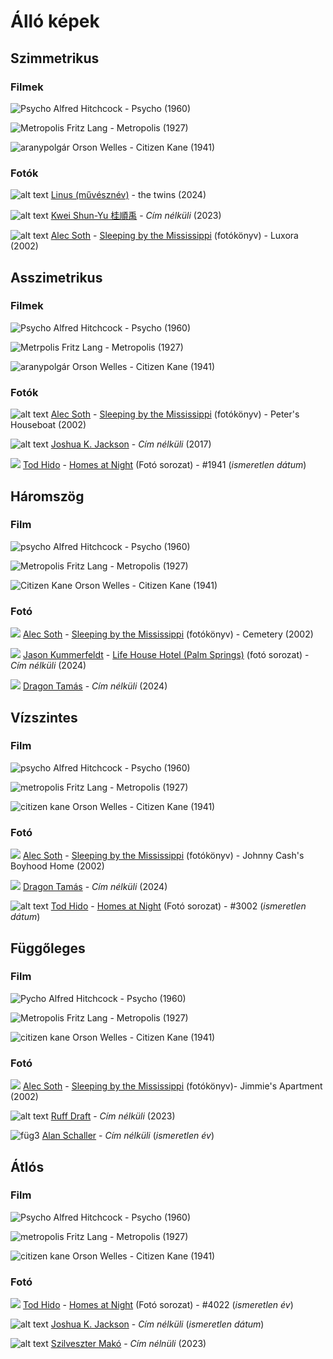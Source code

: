 # Álló képek

## Szimmetrikus

### Filmek

![Psycho](pic/24-09-23/psycho%20-%20szimmetrikus.jpg)
Alfred Hitchcock - Psycho (1960)

![Metropolis](pic/24-09-23/metropolis%20-%20szimmetrikus.jpg)
Fritz Lang - Metropolis (1927)

![aranypolgár](<pic/24-09-23/citizen kain - szimmetrikus.jpg>)
Orson Welles - Citizen Kane (1941)

<div class="pagebreak"> </div>

### Fotók

![alt text](<pic/24-09-23/foto/szimetrikus/foto - szimetrikus 1.jpg>)
[Linus (művésznév)](https://www.instagram.com/linusandhiscamera/) - the twins (2024)

![alt text](<pic/24-09-23/foto/szimetrikus/foto - szimmetrikus 2.jpg>)
[Kwei Shun-Yu 桂順禹](https://www.instagram.com/kwei_shunyu/?g=5) - *Cím nélküli* (2023)

![alt text](<pic/24-09-23/foto/szimetrikus/foto - szimmetrikus 3.png>)
[Alec Soth](https://alecsoth.com/) - [Sleeping by the Mississippi](https://alecsoth.com/photography/projects/sleeping-by-the-mississippi) (fotókönyv) - Luxora (2002) 

<div class="pagebreak"> </div>

## Asszimetrikus

### Filmek

![Psycho](<pic/24-09-23/psycho - asszimetrikus.jpg>)
Alfred Hitchcock - Psycho (1960)

![Metrpolis](pic/24-09-23/metropolis%20-%20asszimetrikus.jpg)
Fritz Lang - Metropolis (1927)

![aranypolgár](pic/24-09-23/citizen%20kane%20-%20asszimetrikus.jpg)
Orson Welles - Citizen Kane (1941)

<div class="pagebreak"> </div>

### Fotók

![alt text](<pic/24-09-23/foto/Asszimetrikius/foto - asszimetrikus 1.png>)
[Alec Soth](https://alecsoth.com/) - [Sleeping by the Mississippi](https://alecsoth.com/photography/projects/sleeping-by-the-mississippi) (fotókönyv) - Peter's Houseboat (2002)

![alt text](<pic/24-09-23/foto/Asszimetrikius/foto - asszimetrikus 2.jpg>)
[Joshua K. Jackson](https://www.joshkjack.com) - *Cím nélküli* (2017)

![](<pic/24-09-23/foto/Asszimetrikius/foto - asszimetrikus 3.jpg>)
[Tod Hido](http://www.toddhido.com) - [Homes at Night](http://www.toddhido.com/homes) (Fotó sorozat) - #1941 (*ismeretlen dátum*)

<div class="pagebreak"> </div>

## Háromszög

### Film

![psycho](<pic/24-09-23/psycho - háromszög.jpg>)
Alfred Hitchcock - Psycho (1960)

![Metropolis](<pic/24-09-23/metropolis - háromszög.jpg>)
Fritz Lang - Metropolis (1927)

![Citizen Kane](pic/24-09-23/citizen%20kane%20-%20háromszög.jpg)
Orson Welles - Citizen Kane (1941)

<div class="pagebreak"> </div>

### Fotó

![](<pic/24-09-23/foto/háromszög/fotó - háromszöf 1.png>)
[Alec Soth](https://alecsoth.com/) - [Sleeping by the Mississippi](https://alecsoth.com/photography/projects/sleeping-by-the-mississippi) (fotókönyv) - Cemetery (2002)

![](<pic/24-09-23/foto/háromszög/fotó - háromszög 2.jpeg>)
[Jason Kummerfeldt](http://www.jasonkummerfeldt.com) - [Life House Hotel (Palm Springs)](http://www.jasonkummerfeldt.com/life-house-palm-springs-2024) (fotó sorozat) - *Cím nélküli* (2024)

![](<pic/24-09-23/foto/háromszög/fotó - háromszög 3.jpg>)
[Dragon Tamás](https://tamasdragon.photography) - *Cím nélküli* (2024)

<div class="pagebreak"> </div>

## Vízszintes

### Film

![psycho](<pic/24-09-23/psycho - vízszintes.jpg>)
Alfred Hitchcock - Psycho (1960)

![metropolis](pic/24-09-23/metropolis%20-%20vízszintes.jpg)
Fritz Lang - Metropolis (1927)

![citizen kane](pic/24-09-23/citizen%20kane%20-%20vízszintes.jpg)
Orson Welles - Citizen Kane (1941)

<div class="pagebreak"> </div>

### Fotó

![](<pic/24-09-23/foto/Vízszintes/vízszint - 1.png>)
[Alec Soth](https://alecsoth.com/) - [Sleeping by the Mississippi](https://alecsoth.com/photography/projects/sleeping-by-the-mississippi) (fotókönyv) - Johnny Cash's Boyhood Home (2002)

![](<pic/24-09-23/foto/Vízszintes/Vízszintes 2.jpg>)
[Dragon Tamás](https://tamasdragon.photography) - *Cím nélküli* (2024)

![alt text](<pic/24-09-23/foto/Vízszintes/vízszint 3.jpg>)
[Tod Hido](http://www.toddhido.com) - [Homes at Night](http://www.toddhido.com/homes) (Fotó sorozat) - #3002 (*ismeretlen dátum*)

<div class="pagebreak"> </div>

## Függőleges

### Film

![Pycho](pic/24-09-23/psycho%20-%20függőleges.jpg)
Alfred Hitchcock - Psycho (1960)

![Metropolis](<pic/24-09-23/metropolis - függőleges.jpg>)
Fritz Lang - Metropolis (1927)

![citizen kane](pic/24-09-23/citizen%20kane%20-%20függőleges.jpg)
Orson Welles - Citizen Kane (1941)

<div class="pagebreak"> </div>

### Fotó

![](pic/24-09-23/foto/Függőleges/füg1.png)
[Alec Soth](https://alecsoth.com/) - [Sleeping by the Mississippi](https://alecsoth.com/photography/projects/sleeping-by-the-mississippi) (fotókönyv)- Jimmie's Apartment (2002)

![alt text](<pic/24-09-23/foto/Függőleges/füg 2.jpg>)
[Ruff Draft](http://www.ruffdraftvisuals.com) - *Cím nélküli* (2023)

<div class="pagebreak"> </div>

![füg3](pic/24-09-23/foto/Függőleges/füg%203.jpg)
[Alan Schaller](http://alanschaller.com) - *Cím nélküli* (*ismeretlen év*)

<div class="pagebreak"> </div>

## Átlós

### Film

![Psycho](<pic/24-09-23/psycho - átlós.jpg>)
Alfred Hitchcock - Psycho (1960)

![metropolis](pic/24-09-23/metropolis-%20átlós.jpg)
Fritz Lang - Metropolis (1927)

![citizen kane](pic/24-09-23/citizen%20kane%20-%20átlós.jpg)
Orson Welles - Citizen Kane (1941)

<div class="pagebreak"> </div>

### Fotó

![](<pic/24-09-23/foto/Átlós/atlo 1.jpg>)
[Tod Hido](http://www.toddhido.com) - [Homes at Night](http://www.toddhido.com/homes) (Fotó sorozat) - #4022 (*ismeretlen év*)

![alt text](<pic/24-09-23/foto/Átlós/atlo 2.png>)
[Joshua K. Jackson](https://www.joshkjack.com) - *Cím nélküli* (*ismeretlen dátum*)

![alt text](<pic/24-09-23/foto/Átlós/atlo 3.jpg>)
[Szilveszter Makó](https://www.instagram.com/szilvesztermako/) - *Cím nélnüli* (2023)